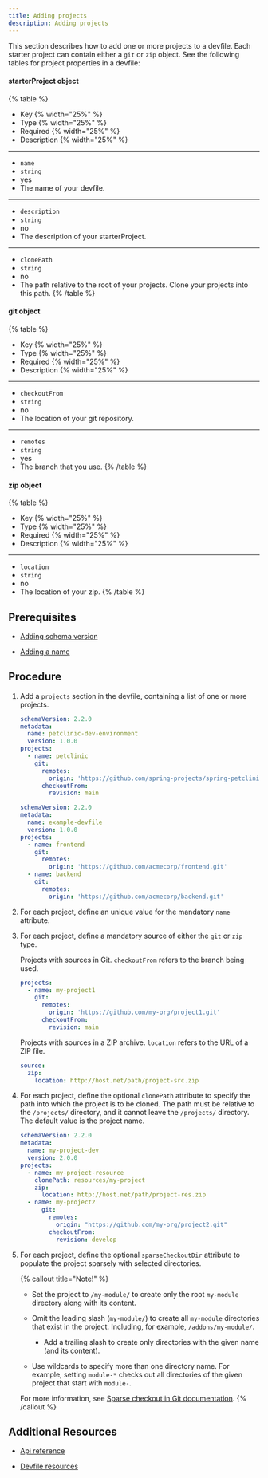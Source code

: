 ```yaml
---
title: Adding projects
description: Adding projects
---
```


This section describes how to add one or more projects to a devfile.
Each starter project can contain either a `git` or `zip` object. See the
following tables for project properties in a devfile:

#### starterProject object

{% table %}
- Key {% width="25%" %}
- Type {% width="25%" %}
- Required {% width="25%" %}
- Description {% width="25%" %}
---
- `name`
- `string`
- yes
- The name of your devfile.
---
- `description`
- `string`
- no
- The description of your starterProject.
---
- `clonePath`
- `string`
- no
- The path relative to the root of your projects. Clone your projects into this path.
{% /table %}

#### git object

{% table %}
- Key {% width="25%" %}
- Type {% width="25%" %}
- Required {% width="25%" %}
- Description {% width="25%" %}
---
- `checkoutFrom`
- `string`
- no
- The location of your git repository.
---
- `remotes`
- `string`
- yes
- The branch that you use.
{% /table %}

#### zip object

{% table %}
- Key {% width="25%" %}
- Type {% width="25%" %}
- Required {% width="25%" %}
- Description {% width="25%" %}
---
- `location`
- `string`
- no
- The location of your zip.
{% /table %}

## Prerequisites

- [Adding schema version](./adding-schema-version)

- [Adding a name](./adding-a-name)

## Procedure

1. Add a `projects` section in the devfile, containing a list of one or
    more projects.

    ```yaml {% title="A minimal devfile with one single project" filename="devfile.yaml" %}
    schemaVersion: 2.2.0
    metadata:
      name: petclinic-dev-environment
      version: 1.0.0
    projects:
      - name: petclinic
        git:
          remotes:
            origin: 'https://github.com/spring-projects/spring-petclinic.git'
          checkoutFrom:
            revision: main
    ```

    ```yaml {% title="A devfile with multiple projects" filename="devfile.yaml" %}
    schemaVersion: 2.2.0
    metadata:
      name: example-devfile
      version: 1.0.0
    projects:
      - name: frontend
        git:
          remotes:
            origin: 'https://github.com/acmecorp/frontend.git'
      - name: backend
        git:
          remotes:
            origin: 'https://github.com/acmecorp/backend.git'
    ```

2. For each project, define an unique value for the mandatory `name`
    attribute.

3. For each project, define a mandatory source of either the `git` or
    `zip` type.

    Projects with sources in Git. `checkoutFrom` refers to the branch
    being used.

    ```yaml {% title="Project-source type: git" filename="devfile.yaml" %}
    projects:
      - name: my-project1
        git:
          remotes:
            origin: 'https://github.com/my-org/project1.git'
          checkoutFrom:
            revision: main
    ```

    Projects with sources in a ZIP archive. `location` refers to the URL
    of a ZIP file.

    ```yaml {% title="Project-source type: zip" filename="devfile.yaml" %}
    source:
      zip:
        location: http://host.net/path/project-src.zip
    ```

4. For each project, define the optional `clonePath` attribute to
    specify the path into which the project is to be cloned. The path
    must be relative to the `/projects/` directory, and it cannot leave
    the `/projects/` directory. The default value is the project name.

    ```yaml {% title="Defining the clonePath attribute" filename="devfile.yaml" %}
    schemaVersion: 2.2.0
    metadata:
      name: my-project-dev
      version: 2.0.0
    projects:
      - name: my-project-resource
        clonePath: resources/my-project
        zip:
          location: http://host.net/path/project-res.zip
      - name: my-project2
          git:
            remotes:
              origin: "https://github.com/my-org/project2.git"
            checkoutFrom:
              revision: develop
    ```

5. For each project, define the optional `sparseCheckoutDir` attribute
    to populate the project sparsely with selected directories.

    {% callout title="Note!" %}
    - Set the project to `/my-module/` to create only the root
      `my-module` directory along with its content.

    - Omit the leading slash (`my-module/`) to create all `my-module`
      directories that exist in the project. Including, for example,
      `/addons/my-module/`.

      - Add a trailing slash to create only directories with the
        given name (and its content).

    - Use wildcards to specify more than one directory name. For
      example, setting `module-*` checks out all directories of the
      given project that start with `module-`.

    For more information, see [Sparse checkout in Git
    documentation](https://git-scm.com/docs/git-read-tree#_sparse_checkout).
    {% /callout %}

## Additional Resources

- [Api reference](./devfile-schema)

- [Devfile resources](./devfile-resources)
